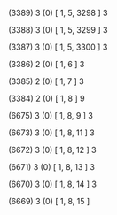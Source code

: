 (3389) 3 (0) [ 1, 5, 3298 ] 3 


(3388) 3 (0) [ 1, 5, 3299 ] 3 


(3387) 3 (0) [ 1, 5, 3300 ] 3 


(3386) 2 (0) [ 1, 6 ] 3 


(3385) 2 (0) [ 1, 7 ] 3 


(3384) 2 (0) [ 1, 8 ] 9 


(6675) 3 (0) [ 1, 8, 9 ] 3 


(6673) 3 (0) [ 1, 8, 11 ] 3 


(6672) 3 (0) [ 1, 8, 12 ] 3 


(6671) 3 (0) [ 1, 8, 13 ] 3 


(6670) 3 (0) [ 1, 8, 14 ] 3 


(6669) 3 (0) [ 1, 8, 15 ]  


